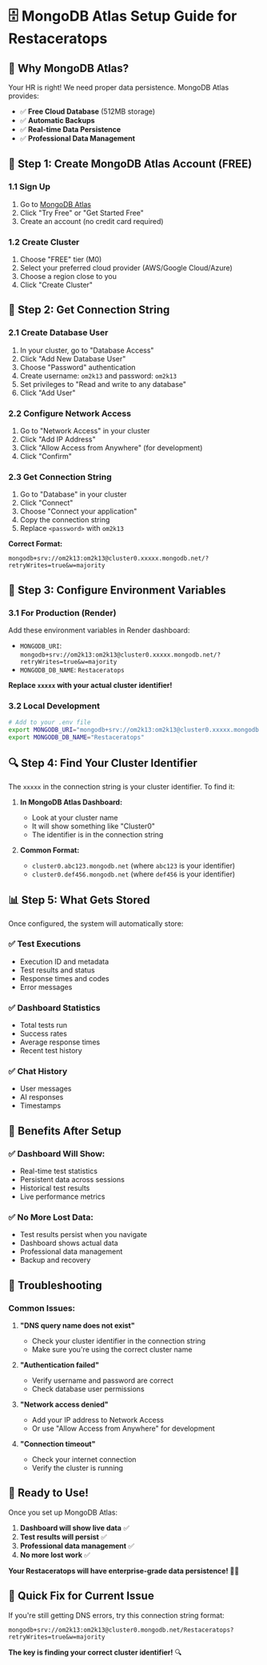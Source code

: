 # 🗄️ MongoDB Atlas Setup Guide for Restaceratops

## 🎯 **Why MongoDB Atlas?**

Your HR is right! We need proper data persistence. MongoDB Atlas provides:
- ✅ **Free Cloud Database** (512MB storage)
- ✅ **Automatic Backups**
- ✅ **Real-time Data Persistence**
- ✅ **Professional Data Management**

## 🔧 **Step 1: Create MongoDB Atlas Account (FREE)**

### **1.1 Sign Up**
1. Go to [MongoDB Atlas](https://www.mongodb.com/atlas)
2. Click "Try Free" or "Get Started Free"
3. Create an account (no credit card required)

### **1.2 Create Cluster**
1. Choose "FREE" tier (M0)
2. Select your preferred cloud provider (AWS/Google Cloud/Azure)
3. Choose a region close to you
4. Click "Create Cluster"

## 🔑 **Step 2: Get Connection String**

### **2.1 Create Database User**
1. In your cluster, go to "Database Access"
2. Click "Add New Database User"
3. Choose "Password" authentication
4. Create username: `om2k13` and password: `om2k13`
5. Set privileges to "Read and write to any database"
6. Click "Add User"

### **2.2 Configure Network Access**
1. Go to "Network Access" in your cluster
2. Click "Add IP Address"
3. Click "Allow Access from Anywhere" (for development)
4. Click "Confirm"

### **2.3 Get Connection String**
1. Go to "Database" in your cluster
2. Click "Connect"
3. Choose "Connect your application"
4. Copy the connection string
5. Replace `<password>` with `om2k13`

**Correct Format:**
```
mongodb+srv://om2k13:om2k13@cluster0.xxxxx.mongodb.net/?retryWrites=true&w=majority
```

## 🚀 **Step 3: Configure Environment Variables**

### **3.1 For Production (Render)**
Add these environment variables in Render dashboard:
- `MONGODB_URI`: `mongodb+srv://om2k13:om2k13@cluster0.xxxxx.mongodb.net/?retryWrites=true&w=majority`
- `MONGODB_DB_NAME`: `Restaceratops`

**Replace `xxxxx` with your actual cluster identifier!**

### **3.2 Local Development**
```bash
# Add to your .env file
export MONGODB_URI="mongodb+srv://om2k13:om2k13@cluster0.xxxxx.mongodb.net/?retryWrites=true&w=majority"
export MONGODB_DB_NAME="Restaceratops"
```

## 🔍 **Step 4: Find Your Cluster Identifier**

The `xxxxx` in the connection string is your cluster identifier. To find it:

1. **In MongoDB Atlas Dashboard:**
   - Look at your cluster name
   - It will show something like "Cluster0" 
   - The identifier is in the connection string

2. **Common Format:**
   - `cluster0.abc123.mongodb.net` (where `abc123` is your identifier)
   - `cluster0.def456.mongodb.net` (where `def456` is your identifier)

## 📊 **Step 5: What Gets Stored**

Once configured, the system will automatically store:

### **✅ Test Executions**
- Execution ID and metadata
- Test results and status
- Response times and codes
- Error messages

### **✅ Dashboard Statistics**
- Total tests run
- Success rates
- Average response times
- Recent test history

### **✅ Chat History**
- User messages
- AI responses
- Timestamps

## 🎉 **Benefits After Setup**

### **✅ Dashboard Will Show:**
- Real-time test statistics
- Persistent data across sessions
- Historical test results
- Live performance metrics

### **✅ No More Lost Data:**
- Test results persist when you navigate
- Dashboard shows actual data
- Professional data management
- Backup and recovery

## 🚨 **Troubleshooting**

### **Common Issues:**

1. **"DNS query name does not exist"**
   - Check your cluster identifier in the connection string
   - Make sure you're using the correct cluster name

2. **"Authentication failed"**
   - Verify username and password are correct
   - Check database user permissions

3. **"Network access denied"**
   - Add your IP address to Network Access
   - Or use "Allow Access from Anywhere" for development

4. **"Connection timeout"**
   - Check your internet connection
   - Verify the cluster is running

## 🚀 **Ready to Use!**

Once you set up MongoDB Atlas:
1. **Dashboard will show live data** ✅
2. **Test results will persist** ✅
3. **Professional data management** ✅
4. **No more lost work** ✅

**Your Restaceratops will have enterprise-grade data persistence! 🦖✨**

## 🔧 **Quick Fix for Current Issue**

If you're still getting DNS errors, try this connection string format:

```
mongodb+srv://om2k13:om2k13@cluster0.mongodb.net/Restaceratops?retryWrites=true&w=majority
```

**The key is finding your correct cluster identifier!** 🔍 